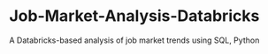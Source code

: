 # Job-Market-Analysis-Databricks
A Databricks-based analysis of job market trends using SQL, Python
